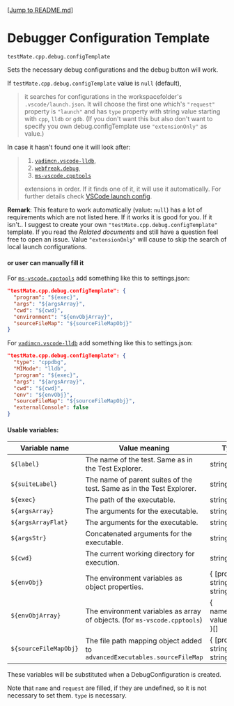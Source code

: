[[Jump to README.md](../../README)]

# Debugger Configuration Template

```
testMate.cpp.debug.configTemplate
```

Sets the necessary debug configurations and the debug button will work.

If `testMate.cpp.debug.configTemplate` value is `null` (default),

> it searches for configurations in the workspacefolder's `.vscode/launch.json`.
> It will choose the first one which's `"request"` property is `"launch"`
> and has `type` property with string value starting with `cpp`, `lldb` or `gdb`.
> (If you don't want this but also don't want to specify you own debug.configTemplate
> use `"extensionOnly"` as value.)

In case it hasn't found one it will look after:

> 1. [`vadimcn.vscode-lldb`](https://github.com/vadimcn/vscode-lldb#quick-start),
> 2. [`webfreak.debug`](https://github.com/WebFreak001/code-debug),
> 3. [`ms-vscode.cpptools`](https://github.com/Microsoft/vscode-cpptools)
>
> extensions in order. If it finds one of it, it will use it automatically.
> For further details check [VSCode launch config](https://code.visualstudio.com/docs/editor/debugging#_launch-configurations).

**Remark**: This feature to work automatically (value: `null`) has a lot of requirements which are not listed here.
If it works it is good for you.
If it isn't.. I suggest to create your own `"testMate.cpp.debug.configTemplate"` template.
If you read the _Related documents_ and still have a question feel free to open an issue.
Value `"extensionOnly"` will cause to skip the search of local launch configurations.

#### or user can manually fill it

For [`ms-vscode.cpptools`](https://code.visualstudio.com/docs/cpp/launch-json-reference) add something like this to settings.json:

```json
"testMate.cpp.debug.configTemplate": {
  "program": "${exec}",
  "args": "${argsArray}",
  "cwd": "${cwd}",
  "environment": "${envObjArray}",
  "sourceFileMap": "${sourceFileMapObj}"
}
```

For [`vadimcn.vscode-lldb`](https://github.com/vadimcn/vscode-lldb#quick-start) add something like this to settings.json:

```json
"testMate.cpp.debug.configTemplate": {
  "type": "cppdbg",
  "MIMode": "lldb",
  "program": "${exec}",
  "args": "${argsArray}",
  "cwd": "${cwd}",
  "env": "${envObj}",
  "sourceFileMap": "${sourceFileMapObj}",
  "externalConsole": false
}
```

#### Usable variables:

| Variable name         | Value meaning                                                             | Type                            |
| --------------------- | ------------------------------------------------------------------------- | ------------------------------- |
| `${label}`            | The name of the test. Same as in the Test Explorer.                       | string                          |
| `${suiteLabel}`       | The name of parent suites of the test. Same as in the Test Explorer.      | string                          |
| `${exec}`             | The path of the executable.                                               | string                          |
| `${argsArray}`        | The arguments for the executable.                                         | string[]                        |
| `${argsArrayFlat}`    | The arguments for the executable.                                         | string[]                        |
| `${argsStr}`          | Concatenated arguments for the executable.                                | string                          |
| `${cwd}`              | The current working directory for execution.                              | string                          |
| `${envObj}`           | The environment variables as object properties.                           | { [prop: string]: string }      |
| `${envObjArray}`      | The environment variables as array of objects. (for `ms-vscode.cpptools`) | { name:string, value:string }[] |
| `${sourceFileMapObj}` | The file path mapping object added to `advancedExecutables.sourceFileMap` | { [prop: string]: string }      |

These variables will be substituted when a DebugConfiguration is created.

Note that `name` and `request` are filled, if they are undefined, so it is not necessary to set them.
`type` is necessary.
